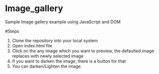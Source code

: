 # Image_gallery
Sample Image gallery example using JavaScript and DOM

#Steps
1. Clone the repository into your local system
2. Open index.html file
3. Click on the any image which you want to preview, the defaulted image replaces with newly selected image
4. If you want to darken the image, there is a button for that
5. You can darken/Lighten the image.
